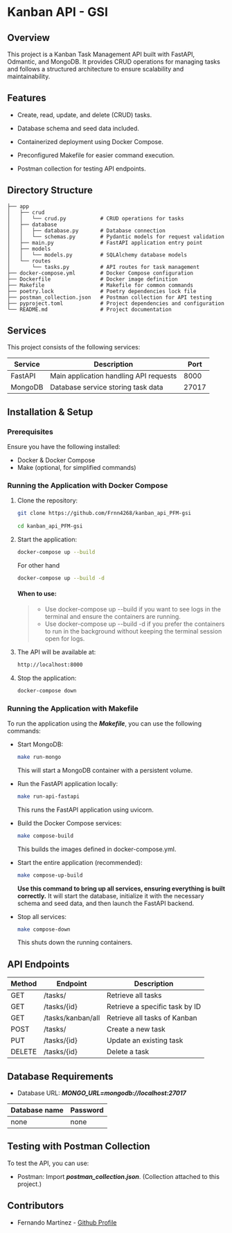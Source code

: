 # Kanban API - GSI

## Overview

This project is a Kanban Task Management API built with FastAPI, Odmantic, and MongoDB. It provides CRUD operations for managing tasks and follows a structured architecture to ensure scalability and maintainability.

## Features

- Create, read, update, and delete (CRUD) tasks.

- Database schema and seed data included.

- Containerized deployment using Docker Compose.

- Preconfigured Makefile for easier command execution.

- Postman collection for testing API endpoints.

## Directory Structure

```plaintext
├── app
│   ├── crud
│   │   └── crud.py           # CRUD operations for tasks
│   ├── database
│   │   ├── database.py       # Database connection
│   │   └── schemas.py        # Pydantic models for request validation
│   ├── main.py               # FastAPI application entry point
│   ├── models
│   │   └── models.py         # SQLAlchemy database models
│   └── routes
│       └── tasks.py          # API routes for task management
├── docker-compose.yml        # Docker Compose configuration
├── Dockerfile                # Docker image definition
├── Makefile                  # Makefile for common commands
├── poetry.lock               # Poetry dependencies lock file
├── postman_collection.json   # Postman collection for API testing
├── pyproject.toml            # Project dependencies and configuration
└── README.md                 # Project documentation
```

## Services

This project consists of the following services:

| Service  | Description  | Port  |
| ------------ | ------------ | ------------ |
| FastAPI | Main application handling API requests  | 8000  |
| MongoDB  | Database service storing task data  | 27017  |

## Installation & Setup

### Prerequisites

Ensure you have the following installed:

- Docker & Docker Compose
- Make (optional, for simplified commands)

### Running the Application with Docker Compose

1. Clone the repository:

	```bash
	git clone https://github.com/Frnn4268/kanban_api_PFM-gsi
		 
	cd kanban_api_PFM-gsi
	```

2. Start the application:

	```bash
	docker-compose up --build
	```
	For other hand
	```bash
	docker-compose up --build -d
	```

	#### When to use:

	> - Use docker-compose up --build if you want to see logs in the terminal and ensure the containers are running.
	> -  Use docker-compose up --build -d if you prefer the containers to run in the background without keeping the terminal session open for logs.

3. The API will be available at:

	```bash
	http://localhost:8000
	```

4. Stop the application:

	```bash
	docker-compose down
	```

### Running the Application with Makefile

To run the application using the ***Makefile***, you can use the following commands:

- Start MongoDB:

	```bash
	make run-mongo
	```
	
	This will start a MongoDB container with a persistent volume.

- Run the FastAPI application locally:

	```bash
	make run-api-fastapi
	```
	
	This runs the FastAPI application using uvicorn.

- Build the Docker Compose services:

	```bash
	make compose-build
	```
	
	This builds the images defined in docker-compose.yml.

- Start the entire application (recommended):

	```bash
	make compose-up-build
	```
	
	**Use this command to bring up all services, ensuring everything is built correctly.** It will start the database, initialize it with the necessary schema and seed data, and then launch the FastAPI backend.

- Stop all services:

	```bash
	make compose-down
	```
	
	This shuts down the running containers.

## API Endpoints

| Method  | Endpoint  | Description  |
| ------------ | ------------ | ------------ |
|  GET |  /tasks/  |  Retrieve all tasks  |
| GET  |  /tasks/{id}  | Retrieve a specific task by ID |
| GET  | /tasks/kanban/all | Retrieve all tasks of Kanban  |
| POST  | /tasks/  | Create a new task  |
| PUT  | /tasks/{id}  | Update an existing task  |
| DELETE  | /tasks/{id}  | Delete a task  |

## Database Requirements

- Database URL: ***MONGO_URL=mongodb://localhost:27017***

| Database name  | Password  | 
| ------------ | ------------ | 
|  none |  none  |  

## Testing with Postman Collection

To test the API, you can use:

- Postman: Import ***postman_collection.json***.
	(Collection attached to this project.)

## Contributors

- Fernando Martínez - [Github Profile](https://github.com/Frnn4268 "Github Profile")
